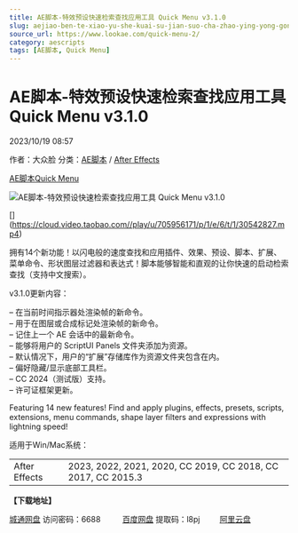 ```yaml
---
title: AE脚本-特效预设快速检索查找应用工具 Quick Menu v3.1.0
slug: aejiao-ben-te-xiao-yu-she-kuai-su-jian-suo-cha-zhao-ying-yong-gong-ju-quick-menu-v3-1-0
source_url: https://www.lookae.com/quick-menu-2/
category: aescripts
tags: [AE脚本, Quick Menu]
---
```

# AE脚本-特效预设快速检索查找应用工具 Quick Menu v3.1.0

2023/10/19 08:57

作者：大众脸
分类：[AE脚本](https://www.lookae.com/after-effects/aescripts/) / [After Effects](https://www.lookae.com/after-effects/)

[AE脚本](https://www.lookae.com/tag/ae%e8%84%9a%e6%9c%ac/)[Quick Menu](https://www.lookae.com/tag/quick-menu/)

![AE脚本-特效预设快速检索查找应用工具 Quick Menu v3.1.0](https://www.lookae.com/wp-content/uploads/2022/03/Quick-Menu-3.jpg "AE脚本-特效预设快速检索查找应用工具 Quick Menu v3.1.0-LookAE.com")

[﻿[﻿]("https://cloud.video.taobao.com//play/u/705956171/p/1/e/6/t/1/30542827.mp4)](https://cloud.video.taobao.com//play/u/705956171/p/1/e/6/t/1/30542827.mp4)

拥有14个新功能！以闪电般的速度查找和应用插件、效果、预设、脚本、扩展、菜单命令、形状图层过滤器和表达式！脚本能够智能和直观的让你快速的启动检索查找（支持中文搜索）。

v3.1.0更新内容：

– 在当前时间指示器处渲染帧的新命令。  
– 用于在图层或合成标记处渲染帧的新命令。  
– 记住上一个 AE 会话中的最新命令。  
– 能够将用户的 ScriptUI Panels 文件夹添加为资源。  
– 默认情况下，用户的“扩展”存储库作为资源文件夹包含在内。  
– 偏好隐藏/显示底部工具栏。  
– CC 2024（测试版）支持。  
– 许可证框架更新。

Featuring 14 new features! Find and apply plugins, effects, presets, scripts, extensions, menu commands, shape layer filters and expressions with lightning speed!

适用于Win/Mac系统：

|  |  |
| --- | --- |
| After Effects | 2023, 2022, 2021, 2020, CC 2019, CC 2018, CC 2017, CC 2015.3 |

**【下载地址】**

[城通网盘](https://url70.ctfile.com/f/2827370-960994026-f6e0f5?p=4431) 访问密码：6688          [百度网盘](https://pan.baidu.com/s/17TnlITPAGu3AokkNa8ymfw?pwd=l8pj) 提取码：l8pj         [阿里云盘](https://www.aliyundrive.com/s/yuBSCS8Fdde)
